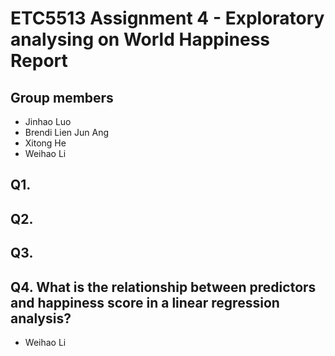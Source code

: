 # ETC5513 Assignment 4 - Exploratory analysing on World Happiness Report

## Group members
- Jinhao Luo
- Brendi Lien Jun Ang
- Xitong He
- Weihao Li


## Q1.

## Q2.

## Q3.

## Q4. What is the relationship between predictors and happiness score in a linear regression analysis?
- Weihao Li